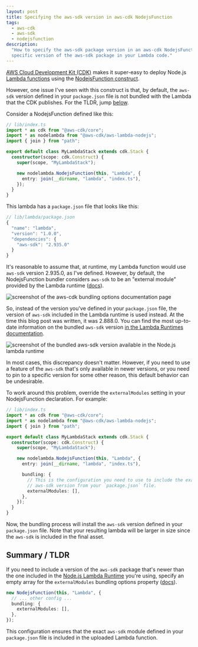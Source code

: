 ```yaml
---
layout: post
title: Specifying the aws-sdk version in aws-cdk NodejsFunction
tags:
  - aws-cdk
  - aws-sdk
  - nodejsfunction
description:
  "How to specify the aws-sdk package version in an aws-cdk NodejsFunction lambda. Useful when you need a newer, or
  specific version of the aws-sdk package in your Lambda code."
---
```


[AWS Cloud Development Kit (CDK)](https://aws.amazon.com/cdk/) makes it super-easy to deploy Node.js
[Lambda functions](https://aws.amazon.com/lambda/) using the
[NodejsFunction construct](https://docs.aws.amazon.com/cdk/api/latest/docs/aws-lambda-nodejs-readme.html).

However, one issue I've seen with this construct is that, by default, the `aws-sdk` version defined in your
`package.json` file is not bundled with the Lambda that the CDK publishes. For the TLDR, jump [below](#summary--tldr).

Consider a NodejsFunction defined like this:

```ts
// lib/index.ts
import * as cdk from "@aws-cdk/core";
import * as nodelambda from "@aws-cdk/aws-lambda-nodejs";
import { join } from "path";

export default class MyLambdaStack extends cdk.Stack {
  constructor(scope: cdk.Construct) {
    super(scope, "MyLambdaStack");

    new nodelambda.NodejsFunction(this, "Lambda", {
      entry: join(__dirname, "lambda", "index.ts"),
    });
  }
}
```

This lambda has a `package.json` file that looks like this:

```js
// lib/lambda/package.json
{
  "name": "lambda",
  "version": "1.0.0",
  "dependencies": {
    "aws-sdk": "2.935.0"
  }
}
```

It's reasonable to assume that, at runtime, my Lambda function would use `aws-sdk` version 2.935.0, as I've defined.
However, by default, the NodejsFunction bundler considers `aws-sdk` to be an "external module" provided by the Lambda
runtime
([docs](https://docs.aws.amazon.com/cdk/api/latest/docs/@aws-cdk_aws-lambda-nodejs.BundlingOptions.html#externalmodules)).

<div class="center mb-2">
  <img src="{{ site.base_url }}/{% ministamp _images/posts/2021/06/bundling-options-external-modules.png assets/images/posts/2021/06/bundling-options-external-modules.png %}" alt="screenshot of the aws-cdk bundling options documentation page" />
</div>

So, instead of the version you've defined in your `package.json` file, the version of `aws-sdk` included in the Lambda
runtime is used instead. At the time this blog post was written, it was 2.888.0. You can find the most up-to-date
information on the bundled `aws-sdk` version
[in the Lambda Runtimes documentation](https://docs.aws.amazon.com/lambda/latest/dg/lambda-runtimes.html).

<div class="center mb-2">
  <img src="{{ site.base_url }}/{% ministamp _images/posts/2021/06/lambda-runtime-version-info.png assets/images/posts/2021/06/lambda-runtime-version-info.png %}" alt="screenshot of the bundled aws-sdk version available in the Node.js lambda runtime" />
</div>

In most cases, this discrepancy doesn't matter. However, if you need to use a feature of the `aws-sdk` that's only
available in newer versions, or you need to pin to a specific version for some other reason, this default behavior can
be undesirable.

To work around this problem, override the `externalModules` setting in your NodejsFunction declaration. For example:

```ts
// lib/index.ts
import * as cdk from "@aws-cdk/core";
import * as nodelambda from "@aws-cdk/aws-lambda-nodejs";
import { join } from "path";

export default class MyLambdaStack extends cdk.Stack {
  constructor(scope: cdk.Construct) {
    super(scope, "MyLambdaStack");

    new nodelambda.NodejsFunction(this, "Lambda", {
      entry: join(__dirname, "lambda", "index.ts"),

      bundling: {
        // This is the configuration you need to use to include the exact
        // aws-sdk version from your `package.json` file.
        externalModules: [],
      },
    });
  }
}
```

Now, the bundling process will install the `aws-sdk` version defined in your `package.json` file. Note that your
resulting lambda will be larger in size since the `aws-sdk` is included in the final asset.

## Summary / TLDR

If you need to include a version of the `aws-sdk` package that's newer than the one included in the
[Node.js Lambda Runtime](https://docs.aws.amazon.com/lambda/latest/dg/lambda-runtimes.html) you're using, specify an
empty array for the `externalModules` bundling options property
([docs](https://docs.aws.amazon.com/cdk/api/latest/docs/@aws-cdk_aws-lambda-nodejs.BundlingOptions.html#externalmodules)).

```ts
new NodejsFunction(this, "Lambda", {
  // ... other config ...
  bundling: {
    externalModules: [],
  },
});
```

This configuration ensures that the exact `aws-sdk` module defined in your `package.json` file is included in the
uploaded Lambda function.

